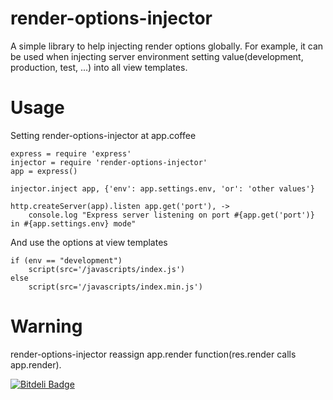 # render-options-injector

A simple library to help injecting render options globally. For example, it can be used when injecting server environment setting value(development, production, test, ...) into all view templates.

# Usage

Setting render-options-injector at app.coffee

    express = require 'express'
    injector = require 'render-options-injector'
    app = express()

    injector.inject app, {'env': app.settings.env, 'or': 'other values'}

    http.createServer(app).listen app.get('port'), ->
        console.log "Express server listening on port #{app.get('port')} in #{app.settings.env} mode"
        
And use the options at view templates

    if (env == "development")
        script(src='/javascripts/index.js')
    else
        script(src='/javascripts/index.min.js')

        
# Warning

render-options-injector reassign app.render function(res.render calls app.render).


[![Bitdeli Badge](https://d2weczhvl823v0.cloudfront.net/eunjae-lee/render-options-injector/trend.png)](https://bitdeli.com/free "Bitdeli Badge")

